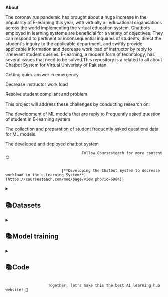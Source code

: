 **About**

 The coronavirus pandemic has brought about a huge increase in the popularity of E-learning this year, with virtually all educational organisations across the world implementing the virtual education system. Chatbots employed in learning systems are beneficial for a variety of objectives. They can respond to pertinent or inconsequential inquiries of students, direct the student's inquiry to the applicable department, and swiftly provide applicable information and decrease work load of instructor by reply to irrelevant student queries. E-learning, a modern form of technology, has several issues that need to be solved.This repository is a related to all about Chatbot System for Virtual Univeristy of Pakistan 
 
Getting quick answer in emergency

Decrease instructor work load 

Resolve student compliant and problem 

This project will address these challenges by conducting research on:

The development of ML models that are reply to Frequently asked question of student in E-learning system

The collection and preparation of student frequently asked questions data for ML models.

The developed and deployed chatbot system 

                                      Follow Coursesteach for more content 😊
                              
 
                             |**Developing the Chatbot System to decrease workload in the e-Learning System**](https://coursesteach.com/mod/page/view.php?id=6984)|


<details> 
<summary> <h2>📚Datasets</h2> </summary>

| Dataset 1 | Dtaset 2| Dataset 3 |
|---|---|---|
|[**Student Frequently Asked Questions**](https://docs.google.com/spreadsheets/d/1h9rXxXZz2jjP-PIgt0lSizx_4qcZnrby/edit?usp=drive_link&ouid=104526703272842409578&rtpof=true&sd=true)|[**Trained Intent**](https://drive.google.com/file/d/1m5V3qxNNHvICgPT_q_Nci5dkiLXB1-F5/view?usp=drive_link)|[**Latest Intent**](https://drive.google.com/file/d/1xz1bfvzCJGyuWF3zp47duYL8MEE70kzZ/view?usp=drive_link)|
</details>
  

 <details> 
<summary> <h2>📚Model training </h2> </summary>

| Code Name | Code | Code |
|---|---|---|
| **1- Samman**|[![Colab icon](https://img.shields.io/badge/Colab-Open-blue.svg?logo=colab&logoColor=white)](https://github.com/SammanArooj/Model_Training_Samman/blob/main/Model_Training_Samman.ipynb)| [1](https://drive.google.com/file/d/1Cb-Cz0dRwNZzAp5f2K5cVNNwBRo3hki4/view) |[![Colab icon](https://img.shields.io/badge/Colab-Open-blue.svg?logo=colab&logoColor=white)](https://github.com/hussain0048/Computer-Vision-/blob/main/Introduction_to_Computer_Vision.ipynb)|
</details>
 <details> 
<summary> <h2>📚Code </h2> </summary>
  
| Flask Code | 
|---|
|[**Code**](https://drive.google.com/file/d/1UlvY47ZIJdv_AmXkJNrxtM1KGOTuQSMm/view?usp=drive_link)|
</details>   



                       Together, let's make this the best AI learning hub website! 🚀






